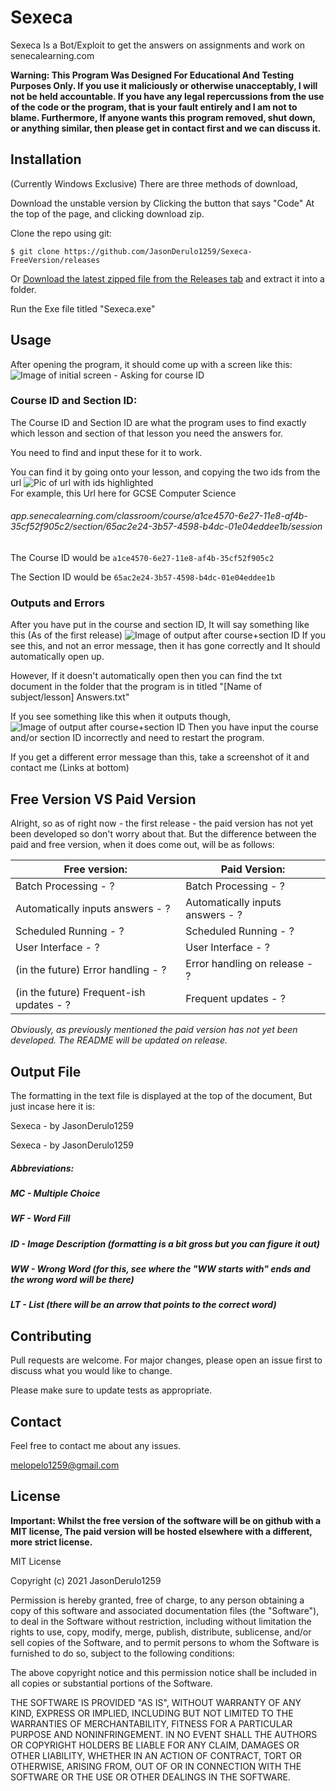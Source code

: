 
# Sexeca

Sexeca Is a Bot/Exploit to get the answers on assignments and work on senecalearning.com

**Warning: This Program Was Designed For Educational And Testing Purposes Only. If you use it maliciously or otherwise unacceptably, I will not be held accountable. If you have any legal repercussions from the use of the code or the program, that is your fault entirely and I am not to blame. Furthermore, If anyone wants this program removed, shut down, or anything similar, then please get in contact first and we can discuss it.**

## Installation
(Currently Windows Exclusive) 
There are three methods of download,

Download the unstable version by Clicking the button that says "Code" At the top of the page, and clicking download zip.

Clone the repo using git:
```
$ git clone https://github.com/JasonDerulo1259/Sexeca-FreeVersion/releases
```
Or
[Download the latest zipped file from the Releases tab](https://github.com/JasonDerulo1259/Sexeca-FreeVersion/releases) and extract it into a folder.

Run the Exe file titled "Sexeca.exe"

## Usage
After opening the program, it should come up with a screen like this:
![Image of initial screen - Asking for course ID](https://i.imgur.com/ahw41He.png)

### Course ID and Section ID:
The Course ID and Section ID are what the program uses to find exactly which lesson and section of that lesson you need the answers for. 

You need to find and input these for it to work.

You can find it by going onto your lesson, and copying the two ids from the url
![Pic of url with ids highlighted](https://i.imgur.com/R6OLY0K.png)		
For example, this Url here for GCSE Computer Science
###### app.senecalearning.com/classroom/course/a1ce4570-6e27-11e8-af4b-35cf52f905c2/section/65ac2e24-3b57-4598-b4dc-01e04eddee1b/session
The Course ID would be ```a1ce4570-6e27-11e8-af4b-35cf52f905c2```

The Section ID would be ```65ac2e24-3b57-4598-b4dc-01e04eddee1b```

### Outputs and Errors
After you have put in the course and section ID, It will say something like this (As of the first release)
![Image of output after course+section ID](https://i.imgur.com/S8Lu9mt.png)
If you see this, and not an error message, then it has gone correctly and It should automatically open up.

However, If it doesn't automatically open then you can find the txt document in the folder that the program is in titled "[Name of subject/lesson] Answers.txt"

If you see something like this when it outputs though,
![Image of output after course+section ID](https://i.imgur.com/vtAxVak.png)
Then you have input the course and/or section ID incorrectly and need to restart the program.

If you get a different error message than this, take a screenshot of it and contact me (Links at bottom)
## Free Version VS Paid Version
Alright, so as of right now - the first release - the paid version has not yet been developed so don't worry about that. But the difference between the paid and free version, when it does come out, will be as follows:


|Free version:  |  Paid Version:|
|--|--|
| Batch Processing - ? | Batch Processing - ? |
| Automatically inputs answers - ? | Automatically inputs answers - ? |
| Scheduled Running - ? | Scheduled Running - ? |
| User Interface - ? | User Interface - ? |
| (in the future) Error handling - ? | Error handling on release - ? |
| (in the future) Frequent-ish updates - ? | Frequent updates - ? |

*Obviously, as previously mentioned the paid version has not yet been developed. The README will be updated on release.*
## Output File
The formatting in the text file is displayed at the top of the document, But just incase here it is:

 Sexeca - by JasonDerulo1259
 

Sexeca - by JasonDerulo1259
 
##### Abbreviations:
##### MC - Multiple Choice
##### WF - Word Fill
##### ID - Image Description (formatting is a bit gross but you can figure it out)
##### WW - Wrong Word (for this, see where the "WW starts with" ends and the wrong word will be there)
##### LT - List (there will be an arrow that points to the correct word)
## Contributing
Pull requests are welcome. For major changes, please open an issue first to discuss what you would like to change.

Please make sure to update tests as appropriate.
## Contact
Feel free to contact me about any issues.

melopelo1259@gmail.com
## License
**Important: Whilst the free version of the software will be on github with a MIT license, The paid version will be hosted elsewhere with a different, more strict license.**

MIT License

Copyright (c) 2021 JasonDerulo1259

Permission is hereby granted, free of charge, to any person obtaining a copy
of this software and associated documentation files (the "Software"), to deal
in the Software without restriction, including without limitation the rights
to use, copy, modify, merge, publish, distribute, sublicense, and/or sell
copies of the Software, and to permit persons to whom the Software is
furnished to do so, subject to the following conditions:

The above copyright notice and this permission notice shall be included in all
copies or substantial portions of the Software.

THE SOFTWARE IS PROVIDED "AS IS", WITHOUT WARRANTY OF ANY KIND, EXPRESS OR
IMPLIED, INCLUDING BUT NOT LIMITED TO THE WARRANTIES OF MERCHANTABILITY,
FITNESS FOR A PARTICULAR PURPOSE AND NONINFRINGEMENT. IN NO EVENT SHALL THE
AUTHORS OR COPYRIGHT HOLDERS BE LIABLE FOR ANY CLAIM, DAMAGES OR OTHER
LIABILITY, WHETHER IN AN ACTION OF CONTRACT, TORT OR OTHERWISE, ARISING FROM,
OUT OF OR IN CONNECTION WITH THE SOFTWARE OR THE USE OR OTHER DEALINGS IN THE
SOFTWARE.
